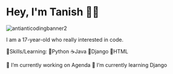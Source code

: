 # Hey, I'm Tanish 👋🏾

![antianticodingbanner2](https://user-images.githubusercontent.com/65863468/173883726-aa8f0bec-ba75-4421-a563-095fa0e1402d.jpg)


I am a 17-year-old who really interested in code.

🎯Skills/Learning: 
🐍Python 
☕Java 
🦎Django 
📍HTML 


🔭 I’m currently working on Agenda 
🌱 I’m currently learning Django 
